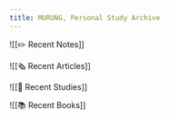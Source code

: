 ```yaml
---
title: MURUNG, Personal Study Archive
---
```

![[✏️ Recent Notes]]


![[🗞️ Recent Articles]]

![[📖 Recent Studies]]

![[📚 Recent Books]]